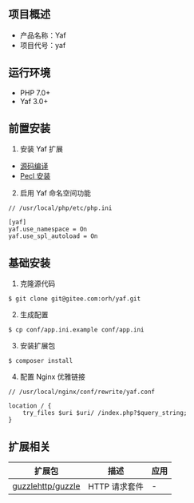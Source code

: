 ## 项目概述

- 产品名称：Yaf
- 项目代号：yaf

## 运行环境

- PHP 7.0+
- Yaf 3.0+

## 前置安装

1. 安装 Yaf 扩展

* [源码编译](https://github.com/laruence/yaf)
* [Pecl 安装](https://ouronghuang.com/articles/46)

2. 启用 Yaf 命名空间功能

```
// /usr/local/php/etc/php.ini

[yaf]
yaf.use_namespace = On
yaf.use_spl_autoload = On
```

## 基础安装

1. 克隆源代码

```
$ git clone git@gitee.com:orh/yaf.git
```

2. 生成配置

```
$ cp conf/app.ini.example conf/app.ini
```

3. 安装扩展包

```
$ composer install
```

4. 配置 Nginx 优雅链接

```
// /usr/local/nginx/conf/rewrite/yaf.conf

location / {
    try_files $uri $uri/ /index.php?$query_string;
}
```

## 扩展相关

| 扩展包 | 描述 | 应用 |
| --- | --- | --- |
| [guzzlehttp/guzzle](https://packagist.org/packages/guzzlehttp/guzzle) | HTTP 请求套件 | - |
